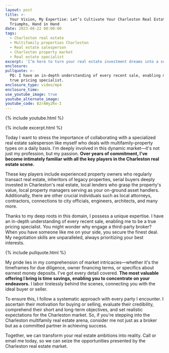 ```yaml
---
layout: post
title: >-
  Your Vision, My Expertise: Let’s Cultivate Your Charleston Real Estate
  Triumphs, Hand in Hand
date: 2023-08-22 00:00:00
tags:
  - Charleston real estate
  - Multifamily properties Charleston
  - Real estate salesperson
  - Charleston property market
  - Real estate specialist
excerpt: 'I’m here to turn your real estate investment dreams into a success. '
enclosure:
pullquote: >-
  PQ: I have an in-depth understanding of every recent sale, enabling me to be a
  true pricing specialist.
enclosure_type: video/mp4
enclosure_time:
use_youtube_image: true
youtube_alternate_image:
youtube_code: B2rAWy2Rx-I
---
```

{% include youtube.html %}

{% include excerpt.html %}

Today I want to stress the importance of collaborating with a specialized real estate salesperson like myself who deals with multifamily-property types on a daily basis. I'm deeply involved in this dynamic market—it's not just my profession, but my passion. **Over years of commitment, I've become intimately familiar with all the key players in the Charleston real estate scene.**

These key players include experienced property owners who regularly transact real estate, inheritors of legacy properties, serial buyers deeply invested in Charleston's real estate, local lenders who grasp the property's value, local property managers serving as your on-ground asset handlers. Additionally, there are other crucial individuals such as local attorneys, contractors, connections to city officials, engineers, architects, and many more.

Thanks to my deep roots in this domain, I possess a unique expertise. I have an in-depth understanding of every recent sale, enabling me to be a true pricing specialist. You might wonder why engage a third-party broker? When you have someone like me on your side, you secure the finest deal. My negotiation skills are unparalleled, always prioritizing your best interests.

{% include pullquote.html %}

My pride lies in my comprehension of market intricacies—whether it's the timeframes for due diligence, owner financing terms, or specifics about earnest money deposits. I've got every detail covered. **The most valuable offering I bring is time savings, enabling you to concentrate on your endeavors.** I labor tirelessly behind the scenes, connecting you with the ideal buyer or seller.

To ensure this, I follow a systematic approach with every party I encounter. I ascertain their motivation for buying or selling, evaluate their credibility, comprehend their short and long-term objectives, and set realistic expectations for the Charleston market. So, if you're stepping into the Charleston multifamily real estate arena, consider me not just as a broker but as a committed partner in achieving success.

Together, we can transform your real estate ambitions into reality. Call or email me today, so we can seize the opportunities presented by the Charleston real estate market.